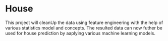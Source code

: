 # House

This project will cleanUp the data using feature engineering with the help of various statistics model and concepts.
The resulted data can now futher be used for house prediction by aaplying various machine learning models.

